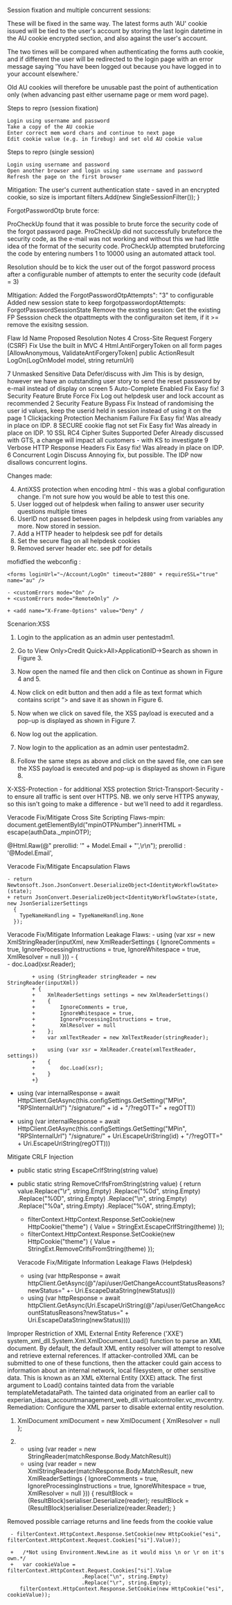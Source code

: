 Session fixation and multiple concurrent sessions:


These will be fixed in the same way. The latest forms auth 'AU' cookie issued will be tied to the user's account by storing the last login datetime in the AU cookie encrypted section, and also against the user's account.

The two times will be compared when authenticating the forms auth cookie, and if different the user will be redirected to the login page with an error message saying 'You have been logged out because you have logged in to your account elsewhere.'

Old AU cookies will therefore be unusable past the point of authentication only (when advancing past either username page or mem word page).

Steps to repro (session fixation)

    Login using username and password
    Take a copy of the AU cookie
    Enter correct mem word chars and continue to next page
    Edit cookie value (e.g. in firebug) and set old AU cookie value

Steps to repro (single session)

    Login using username and password
    Open another browser and login using same username and password
    Refresh the page on the first browser

Mitigation:
 The user's current authentication state - saved in an encrypted cookie, so size is important
 filters.Add(new SingleSessionFilter());
        }
		
		
ForgotPasswordOtp brute force:


ProCheckUp found that it was possible to brute force the security code of the forgot password page. ProCheckUp did not successfully bruteforce the security code, as the e-mail was not working and without this we had little idea of the format of the security code. ProCheckUp attempted bruteforcing the code by entering numbers 1 to 10000 using an automated attack tool.

Resolution should be to kick the user out of the forgot password process after a configurable number of attempts to enter the security code (default = 3)

MItigation:
Added the ForgotPasswordOtpAttempts": "3" to configurable
Added new session state to keep forgotpasswordoptAttempts: ForgotPasswordSessionState
Remove the exsting session:
Get the existing FP Sesssion
check the otpattmepts with the configuraiton set item, if it >= 
remove the exisitng session.

Flaw Id Name Proposed Resolution Notes
4 Cross-Site Request Forgery (CSRF) Fix Use the built in MVC 4 Html.AntiForgeryToken on all form pages
  [AllowAnonymous, ValidateAntiForgeryToken]
        public ActionResult LogOn(LogOnModel model, string returnUrl)
		
7 Unmasked Sensitive Data Defer/discuss with Jim This is by design, however we have an outstanding user story to send the reset password by e-mail instead of display on screen
5 Auto-Complete Enabled Fix Easy fix!
3 Security Feature Brute Force Fix Log out helpdesk user and lock account as recommended
2 Security Feature Bypass Fix Instead of randomising the user id values, keep the userid held in session instead of using it on the page
1 Clickjacking Protection Mechanism Failure Fix Easy fix! Was already in place on IDP.
8 SECURE cookie flag not set Fix Easy fix! Was already in place on IDP.
10 SSL RC4 Cipher Suites Supported Defer Already discussed with GTS, a change will impact all customers - with KS to investigate
9 Verbose HTTP Response Headers Fix Easy fix! Was already in place on IDP.
6 Concurrent Login Discuss Annoying fix, but possible. The IDP now disallows concurrent logins.

Changes made:

4. AntiXSS protection when encoding html - this was a global configuration change. I'm not sure how you would be able to test this one.
3. User logged out of helpdesk when failing to answer user security questions multiple times
2. UserID not passed between pages in helpdesk using from variables any more. Now stored in session.
1. Add a HTTP header to helpdesk see pdf for details
8. Set the secure flag on all helpdesk cookies
9. Removed server header etc. see pdf for details

mofidfied the webconfig :
	<httpCookies httpOnlyCookies="true" requireSSL="true" />
    <httpRuntime targetFramework="4.5" enableVersionHeader="false" relaxedUrlToFileSystemMapping="true" encoderType="System.Web.Security.AntiXss.AntiXssEncoder, System.Web, Version=4.0.0.0, Culture=neutral, PublicKeyToken=b03f5f7f11d50a3a" />
	
	<forms loginUrl="~/Account/LogOn" timeout="2880" + requireSSL="true" name="au" />
	
	- <customErrors mode="On" />
	+ <customErrors mode="RemoteOnly" />
	
	+ <add name="X-Frame-Options" value="Deny" /
	
Scenarion:XSS 

1. Login to the application as an admin user pentestadm1.

2. Go to View Only>Credit Quick>All>ApplicationID->Search as shown in Figure 3.

3. Now open the named file and then click on Continue as shown in Figure 4 and 5.

4. Now click on edit button and then add a file as text format which contains script “><script>alert(document.cookie);</script> and save it as shown in Figure 6.

5. Now when we click on saved file, the XSS payload is executed and a pop-up is displayed as shown in Figure 7.

6. Now log out the application.

7. Now login to the application as an admin user pentestadm2.

8. Follow the same steps as above and click on the saved file, one can see the XSS payload is executed and pop-up is displayed as shown in Figure 8.

 X-XSS-Protection  -  for additional XSS protection
Strict-Transport-Security  - to ensure all traffic is sent over HTTPS.   NB. we only serve HTTPS anyway, so this isn't going to make a difference - but we'll need to add it regardless.

Veracode Fix/Mitigate Cross Site Scripting Flaws-mpin:
document.getElementById("mpinOTPNumber").innerHTML = escape(authData._mpinOTP);

  @Html.Raw(@"            prerollid: '" + Model.Email + "',\r\n");
                <text>prerollid : '@Model.Email',</text>
				
Veracode Fix/Mitigate Encapsulation Flaws

	- return Newtonsoft.Json.JsonConvert.DeserializeObject<IdentityWorkflowState>(state);
	+ return JsonConvert.DeserializeObject<IdentityWorkflowState>(state, new JsonSerializerSettings
	  {
		TypeNameHandling = TypeNameHandling.None
	  });
	  
Veracode Fix/Mitigate Information Leakage Flaws:
			- using (var xsr = new XmlStringReader(inputXml, new XmlReaderSettings { IgnoreComments = true, IgnoreProcessingInstructions = true, IgnoreWhitespace = true, XmlResolver = null }))
            - {                 
            -    doc.Load(xsr.Reader);                
            
			+ using (StringReader stringReader = new StringReader(inputXml))
            + {
            +    XmlReaderSettings settings = new XmlReaderSettings()
            +    {
            +        IgnoreComments = true,
            +        IgnoreWhitespace = true,
            +        IgnoreProcessingInstructions = true,
            +        XmlResolver = null
            +    };
            +    var xmlTextReader = new XmlTextReader(stringReader);

            +    using (var xsr = XmlReader.Create(xmlTextReader, settings))
            +    {
            +        doc.Load(xsr);
            +    }
            +}
			
  - using (var internalResponse = await HttpClient.GetAsync(this.configSettings.GetSetting("MPin", "RPSInternalUrl")  "/signature/" + id + "/?regOTT=" + regOTT))

  + using (var internalResponse = await HttpClient.GetAsync(this.configSettings.GetSetting("MPin", "RPSInternalUrl")  "/signature/" + Uri.EscapeUriString(id) + "/?regOTT=" + Uri.EscapeUriString(regOTT)))
  
  Mitigate CRLF Injection
  
  - public static string EscapeCrlfString(string value)
  + public static string RemoveCrlfsFromString(string value)
        {
            return value.Replace("\r", string.Empty)
                        .Replace("%0d", string.Empty)
                        .Replace("%0D", string.Empty)
                        .Replace("\n", string.Empty)
                        .Replace("%0a", string.Empty)
                        .Replace("%0A", string.Empty);
						
	- filterContext.HttpContext.Response.SetCookie(new HttpCookie("theme") { Value = StringExt.EscapeCrlfString(theme) });
	+ filterContext.HttpContext.Response.SetCookie(new HttpCookie("theme") { Value = StringExt.RemoveCrlfsFromString(theme) });
	
	Veracode Fix/Mitigate Information Leakage Flaws (Helpdesk)
	- using (var httpResponse = await httpClient.GetAsync(@"/api/user/GetChangeAccountStatusReasons?newStatus=" +- Uri.EscapeDataString(newStatus)))
	
	+ using (var httpResponse = await httpClient.GetAsync(Uri.EscapeUriString(@"/api/user/GetChangeAccountStatusReasons?newStatus=" + Uri.EscapeDataString(newStatus))))
	
Improper Restriction of XML External Entity Reference ('XXE') 
system_xml_dll.System.Xml.XmlDocument.Load() function to parse an XML document. By default, the default XML entity resolver will attempt to resolve and retrieve external references. If attacker-controlled XML can be submitted to one of these functions, then the attacker could gain access to information about an internal network, local filesystem, or other sensitive data. This is known as an XML eXternal Entity (XXE) attack. The first argument to Load() contains tainted data from the variable templateMetadataPath. The tainted data originated from an earlier call to experian_idaas_accountmanagement_web_dll.virtualcontroller.vc_mvcentry.
Remediation: Configure the XML parser to disable external entity resolution.

 1. XmlDocument xmlDocument = new XmlDocument { XmlResolver = null };
 
 2.    - using (var reader = new StringReader(matchResponse.Body.MatchResult))
       + using (var reader = new XmlStringReader(matchResponse.Body.MatchResult, new XmlReaderSettings { IgnoreComments = true, IgnoreProcessingInstructions = true, IgnoreWhitespace = true, XmlResolver = null }))
                {
                    resultBlock = (ResultBlock)serialiser.Deserialize(reader);
                    resultBlock = (ResultBlock)serialiser.Deserialize(reader.Reader);
                }

 
 
 
 Removed possible carriage returns and line feeds from the cookie value
 
     - filterContext.HttpContext.Response.SetCookie(new HttpCookie("esi", filterContext.HttpContext.Request.Cookies["si"].Value));
	 
	 +   /*Not using Environment.NewLine as it would miss \n or \r on it's own.*/
	 +   var cookieValue = filterContext.HttpContext.Request.Cookies["si"].Value
							.Replace("\n", string.Empty)
							.Replace("\r", string.Empty);
		filterContext.HttpContext.Response.SetCookie(new HttpCookie("esi", cookieValue));

